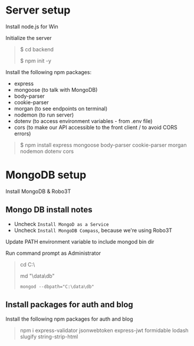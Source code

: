 # Server setup

Install node.js for Win

Initialize the server
> $ cd backend
>
> $ npm init -y

Install the following npm packages:

- express
- mongoose (to talk with MongoDB)
- body-parser
- cookie-parser
- morgan (to see endpoints on terminal)
- nodemon (to run server)
- dotenv (to access environment variables - from .env file)
- cors (to make our API accessible to the front client / to avoid CORS errors)

> $ npm install express mongoose body-parser cookie-parser morgan nodemon dotenv cors

# MongoDB setup

Install MongoDB & Robo3T

## Mongo DB install notes
- Uncheck `Install MongoD as a Service`
- Uncheck `Install MongoDB Compass`, because we're using Robo3T

Update PATH environment variable to include mongod bin dir

Run command prompt as Administrator
> cd C:\
>
> md "\data\db"
>
> `mongod --dbpath="C:\data\db"`

## Install packages for auth and blog

Install the following npm packages for auth and blog
> npm i express-validator jsonwebtoken express-jwt formidable lodash slugify string-strip-html

